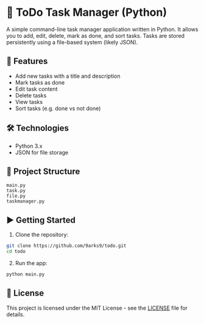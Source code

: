 # 📝 ToDo Task Manager (Python)

A simple command-line task manager application written in Python. It allows you to add, edit, delete, mark as done, and sort tasks. Tasks are stored persistently using a file-based system (likely JSON).

## 🚀 Features

- Add new tasks with a title and description
- Mark tasks as done
- Edit task content
- Delete tasks
- View tasks
- Sort tasks (e.g. done vs not done)

## 🛠 Technologies

- Python 3.x
- JSON for file storage

## 📂 Project Structure

```
main.py
task.py
file.py
taskmanager.py
```

## ▶️ Getting Started

1. Clone the repository:

```bash
git clone https://github.com/9arks9/todo.git
cd todo
```

2. Run the app:

```bash
python main.py
```

## 📄 License

This project is licensed under the MIT License - see the [LICENSE](LICENSE) file for details.
